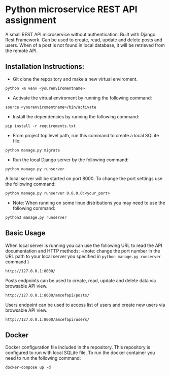 # Python microservice REST API assignment

A small REST API microservice without authentication. Built with Django Rest Framework. Can be used to create, read, update and delete posts and users. When <id> of a post is not found in local database, it will be retrieved from the remote API.
## Installation Instructions:

- Git clone the repository and make a new virtual enviroment.

```
python -m venv <yourenviromentname>
```

- Activate the virtual enviroment by running the following command:

```
source <yourenviromentname>/bin/activate
```

- Install the dependencies by running the following command:

```
pip install -r requirements.txt
```

- From project top level path, run this command to create a local SQLite file:


```
python manage.py migrate
```

- Run the local Django server by the following command:


```
python manage.py runserver
```

A local server will be started on port 8000. To change the port settings use the following command:

```
python manage.py runserver 0.0.0.0:<your_port>
```

- Note: When running on some linux distributions you may need to use the following command:

```
python3 manage.py runserver
```

## Basic Usage

When local server is running you can use the following URL to read the API documentation and HTTP methods:
-(note: change the port number in the URL path to your local server you specified in ```python manage.py runserver``` command )



```
http://127.0.0.1:8000/
```

Posts endpoints can be used to create, read, update and delete data via browsable API view.

```
http://127.0.0.1:8000/amcefapi/posts/
```

Users endpoint can be used to access list of users and create new users via browsable API view.

```
http://127.0.0.1:8000/amcefapi/users/
```

## Docker

Docker configuration file included in the repository. This repository is configured to run with local SQLite file. To run the docker container you need to run the following command:

```
docker-compose up -d
```


















```
